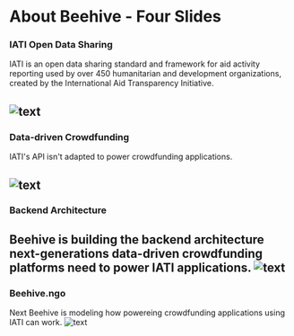 # About Beehive - Four Slides
### IATI Open Data Sharing
IATI is an open data sharing standard and framework for aid activity reporting used by over 450 humanitarian and development organizations, created by the International Aid Transparency Initiative.

![text](https://github.com/BeehiveNGO/Auxiliary/blob/master/slide1c.png)
---
### Data-driven Crowdfunding
IATI's API isn't adapted to power crowdfunding applications.

![text](https://github.com/BeehiveNGO/Auxiliary/blob/master/slide2c.png)
---
### Backend Architecture
Beehive is building the backend architecture next-generations data-driven crowdfunding platforms need to power IATI applications.
![text](https://github.com/BeehiveNGO/Auxiliary/blob/master/slide3c.png)
---
### Beehive.ngo
Next Beehive is modeling how powereing crowdfunding applications using IATI can work.
![text](https://github.com/BeehiveNGO/Auxiliary/blob/master/slide6c.png)

